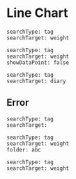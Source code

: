 # Line Chart

``` tracker
searchType: tag
searchTarget: weight
```

``` tracker
searchType: tag
searchTarget: weight
showDataPoint: false
```

``` tracker
searchType: tag
searchTarget: diary
```

## Error

``` tracker
searchType: tag
searchTarget: 
```

``` tracker
searchType: tag
searchTarget: weight
folder: abc
```

```
searchType: tag
searchTarget: weight
```







